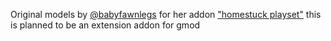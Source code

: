 Original models by [@babyfawnlegs](https://babyfawnlegs.tumblr.com/) for her addon ["homestuck playset"](https://steamcommunity.com/sharedfiles/filedetails/?id=104498895)
this is planned to be an extension addon for gmod
